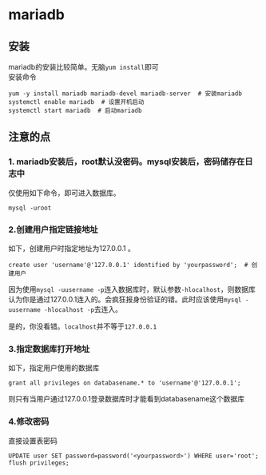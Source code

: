 # mariadb

## 安装

mariadb的安装比较简单。无脑`yum install`即可  
安装命令

``` shell
yum -y install mariadb mariadb-devel mariadb-server  # 安装mariadb
systemctl enable mariadb  # 设置开机启动
systemctl start mariadb  # 启动mariadb
```

## 注意的点

### 1. mariadb安装后，root默认没密码。mysql安装后，密码储存在日志中

仅使用如下命令，即可进入数据库。

``` shell
mysql -uroot
```

### 2.创建用户指定链接地址

如下，创建用户时指定地址为127.0.0.1 。

``` shell
create user 'username'@'127.0.0.1' identified by 'yourpassword';  # 创建用户
```

因为使用`mysql -uusername -p`连入数据库时，默认参数`-hlocalhost`，则数据库认为你是通过127.0.0.1连入的。会疯狂报身份验证的错。此时应该使用`mysql -uusername -hlocalhost -p`去连入。

是的，你没看错。`localhost`并不等于`127.0.0.1`

### 3.指定数据库打开地址

如下，指定用户使用的数据库

``` shell
grant all privileges on databasename.* to 'username'@'127.0.0.1';
```

则只有当用户通过127.0.0.1登录数据库时才能看到databasename这个数据库

### 4.修改密码

直接设置表密码

``` shell
UPDATE user SET password=password('<yourpassword>') WHERE user='root';
flush privileges;
```